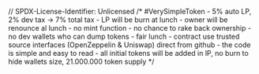 // SPDX-License-Identifier: Unlicensed
/*
#VerySimpleToken - 5% auto LP, 2% dev tax -> 7% total tax
                 - LP will be burn at lunch 
                 - owner will be renounce al lunch
                 - no mint function
                 - no chance to rake back ownership 
                 - no dev wallets who can dump tokens
                 - fair lunch
                 - contract use trusted source interfaces (OpenZeppelin & Uniswap) direct from github
                 - the code is simple and easy to read
                 - all initial tokens will be added in lP, no burn to hide wallets size, 21.000.000 token supply
*/
